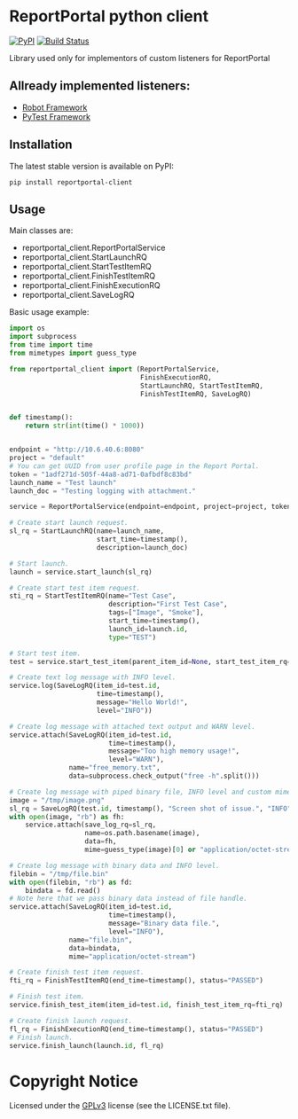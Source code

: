 # ReportPortal python client

[![PyPI](https://img.shields.io/pypi/v/reportportal-client.svg?maxAge=2592000)](https://pypi.python.org/pypi/reportportal-client)
[![Build Status](https://travis-ci.org/reportportal/client-Python.svg?branch=master)](https://travis-ci.org/reportportal/client-Python)

Library used only for implementors of custom listeners for ReportPortal


## Allready implemented listeners:

- [Robot Framework](https://github.com/reportportal/agent-Python-RobotFramework)
- [PyTest Framework](https://github.com/reportportal/agent-python-pytest)


## Installation

The latest stable version is available on PyPI:

```
pip install reportportal-client
```


## Usage

Main classes are:

- reportportal_client.ReportPortalService
- reportportal_client.StartLaunchRQ
- reportportal_client.StartTestItemRQ
- reportportal_client.FinishTestItemRQ
- reportportal_client.FinishExecutionRQ
- reportportal_client.SaveLogRQ

Basic usage example:

```python
import os
import subprocess
from time import time
from mimetypes import guess_type

from reportportal_client import (ReportPortalService,
                                 FinishExecutionRQ,
                                 StartLaunchRQ, StartTestItemRQ,
                                 FinishTestItemRQ, SaveLogRQ)


def timestamp():
    return str(int(time() * 1000))


endpoint = "http://10.6.40.6:8080"
project = "default"
# You can get UUID from user profile page in the Report Portal.
token = "1adf271d-505f-44a8-ad71-0afbdf8c83bd"
launch_name = "Test launch"
launch_doc = "Testing logging with attachment."

service = ReportPortalService(endpoint=endpoint, project=project, token=token)

# Create start launch request.
sl_rq = StartLaunchRQ(name=launch_name,
                      start_time=timestamp(),
                      description=launch_doc)

# Start launch.
launch = service.start_launch(sl_rq)

# Create start test item request.
sti_rq = StartTestItemRQ(name="Test Case",
                         description="First Test Case",
                         tags=["Image", "Smoke"],
                         start_time=timestamp(),
                         launch_id=launch.id,
                         type="TEST")

# Start test item.
test = service.start_test_item(parent_item_id=None, start_test_item_rq=sti_rq)

# Create text log message with INFO level.
service.log(SaveLogRQ(item_id=test.id,
                      time=timestamp(),
                      message="Hello World!",
                      level="INFO"))

# Create log message with attached text output and WARN level.
service.attach(SaveLogRQ(item_id=test.id,
                         time=timestamp(),
                         message="Too high memory usage!",
                         level="WARN"),
               name="free_memory.txt",
               data=subprocess.check_output("free -h".split()))

# Create log message with piped binary file, INFO level and custom mimetype.
image = "/tmp/image.png"
sl_rq = SaveLogRQ(test.id, timestamp(), "Screen shot of issue.", "INFO")
with open(image, "rb") as fh:
    service.attach(save_log_rq=sl_rq,
                   name=os.path.basename(image),
                   data=fh,
                   mime=guess_type(image)[0] or "application/octet-stream")

# Create log message with binary data and INFO level.
filebin = "/tmp/file.bin"
with open(filebin, "rb") as fd:
    bindata = fd.read()
# Note here that we pass binary data instead of file handle.
service.attach(SaveLogRQ(item_id=test.id,
                         time=timestamp(),
                         message="Binary data file.",
                         level="INFO"),
               name="file.bin",
               data=bindata,
               mime="application/octet-stream")

# Create finish test item request.
fti_rq = FinishTestItemRQ(end_time=timestamp(), status="PASSED")

# Finish test item.
service.finish_test_item(item_id=test.id, finish_test_item_rq=fti_rq)

# Create finish launch request.
fl_rq = FinishExecutionRQ(end_time=timestamp(), status="PASSED")
# Finish launch.
service.finish_launch(launch.id, fl_rq)
```


# Copyright Notice

Licensed under the [GPLv3](https://www.gnu.org/licenses/quick-guide-gplv3.html)
license (see the LICENSE.txt file).
